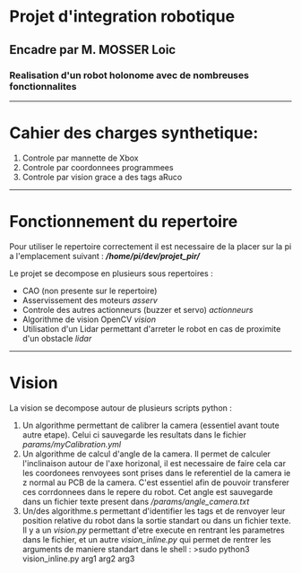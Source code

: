# Projet d'integration robotique
## Encadre par M. MOSSER Loic
### Realisation d'un robot holonome avec de nombreuses fonctionnalites
----
# Cahier des charges synthetique:
1. Controle par mannette de Xbox
2. Controle par coordonnees programmees
3. Controle par vision grace a des tags aRuco
----
# Fonctionnement du repertoire

Pour utiliser le repertoire correctement il est necessaire de la placer sur la pi a l'emplacement suivant :
***/home/pi/dev/projet_pir/***

Le projet se decompose en plusieurs sous repertoires : 
* CAO (non presente sur le repertoire)
* Asservissement des moteurs *asserv*
* Controle des autres actionneurs (buzzer et servo)  *actionneurs*
* Algorithme de vision OpenCV *vision*
* Utilisation d'un Lidar permettant d'arreter le robot en cas de proximite d'un obstacle *lidar*

----

# Vision
La vision se decompose autour de plusieurs scripts python :
1. Un algorithme permettant de calibrer la camera (essentiel avant toute autre etape). Celui ci sauvegarde les resultats dans le fichier *params/myCalibration.yml*
2. Un algorithme de calcul d'angle de la camera. Il permet de calculer l'inclinaison autour de l'axe horizonal, il est necessaire de faire cela car les coordonees renvoyees sont prises dans le referentiel de la camera ie z normal au PCB de la camera. C'est essentiel afin de pouvoir transferer ces corrdonnees dans le repere du robot. Cet angle est sauvegarde dans un fichier texte present dans */params/angle_camera.txt*
3. Un/des algorithme.s permettant d'identifier les tags et de renvoyer leur position relative du robot dans la sortie standart ou dans un fichier texte. Il y a un *vision.py*  permettant d'etre execute en rentrant les parametres dans le fichier, et un autre *vision_inline.py* qui permet de rentrer les arguments de maniere standart dans le shell : >sudo python3 vision_inline.py arg1 arg2 arg3
